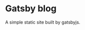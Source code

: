 # Gatsby blog

A simple static site built by gatsbyjs.

<!-- [SLP Bell Blog](https://gatsby-blog-slp.netlify.app/) -->
